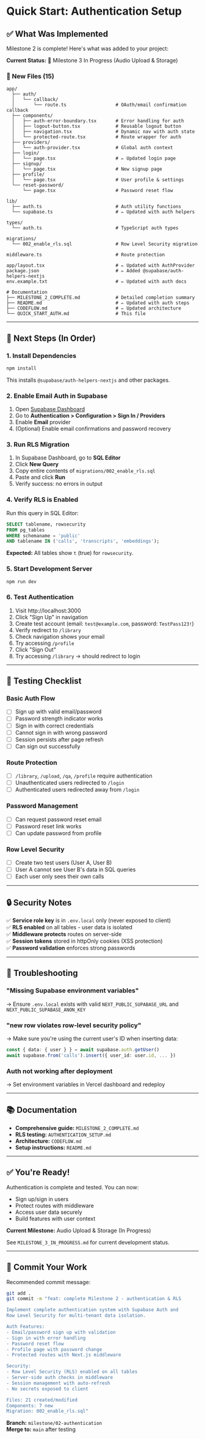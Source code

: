 # Quick Start: Authentication Setup

## ✅ What Was Implemented

Milestone 2 is complete! Here's what was added to your project:

**Current Status:** 🚧 Milestone 3 In Progress (Audio Upload & Storage)

### 📁 New Files (15)
```
app/
  ├── auth/
  │   └── callback/
  │       └── route.ts                  # OAuth/email confirmation callback
  ├── components/
  │   ├── auth-error-boundary.tsx       # Error handling for auth
  │   ├── logout-button.tsx             # Reusable logout button
  │   ├── navigation.tsx                # Dynamic nav with auth state
  │   └── protected-route.tsx           # Route wrapper for auth
  ├── providers/
  │   └── auth-provider.tsx             # Global auth context
  ├── login/
  │   └── page.tsx                      # ✏️ Updated login page
  ├── signup/
  │   └── page.tsx                      # New signup page
  ├── profile/
  │   └── page.tsx                      # User profile & settings
  └── reset-password/
      └── page.tsx                      # Password reset flow

lib/
  ├── auth.ts                           # Auth utility functions
  └── supabase.ts                       # ✏️ Updated with auth helpers

types/
  └── auth.ts                           # TypeScript auth types

migrations/
  └── 002_enable_rls.sql                # Row Level Security migration

middleware.ts                           # Route protection

app/layout.tsx                          # ✏️ Updated with AuthProvider
package.json                            # ✏️ Added @supabase/auth-helpers-nextjs
env.example.txt                         # ✏️ Updated with auth docs

# Documentation
├── MILESTONE_2_COMPLETE.md             # Detailed completion summary
├── README.md                           # ✏️ Updated with auth steps
├── CODEFLOW.md                         # ✏️ Updated architecture
└── QUICK_START_AUTH.md                 # This file
```

---

## 🚀 Next Steps (In Order)

### 1. Install Dependencies

```bash
npm install
```

This installs `@supabase/auth-helpers-nextjs` and other packages.

### 2. Enable Email Auth in Supabase

1. Open [Supabase Dashboard](https://app.supabase.com)
2. Go to **Authentication > Configuration > Sign In / Providers**
3. Enable **Email** provider
4. (Optional) Enable email confirmations and password recovery

### 3. Run RLS Migration

1. In Supabase Dashboard, go to **SQL Editor**
2. Click **New Query**
3. Copy entire contents of `migrations/002_enable_rls.sql`
4. Paste and click **Run**
5. Verify success: no errors in output

### 4. Verify RLS is Enabled

Run this query in SQL Editor:

```sql
SELECT tablename, rowsecurity
FROM pg_tables
WHERE schemaname = 'public'
AND tablename IN ('calls', 'transcripts', 'embeddings');
```

**Expected:** All tables show `t` (true) for `rowsecurity`.

### 5. Start Development Server

```bash
npm run dev
```

### 6. Test Authentication

1. Visit http://localhost:3000
2. Click "Sign Up" in navigation
3. Create test account (email: `test@example.com`, password: `TestPass123!`)
4. Verify redirect to `/library`
5. Check navigation shows your email
6. Try accessing `/profile`
7. Click "Sign Out"
8. Try accessing `/library` → should redirect to login

---

## 📝 Testing Checklist

### Basic Auth Flow
- [ ] Sign up with valid email/password
- [ ] Password strength indicator works
- [ ] Sign in with correct credentials
- [ ] Cannot sign in with wrong password
- [ ] Session persists after page refresh
- [ ] Can sign out successfully

### Route Protection
- [ ] `/library`, `/upload`, `/qa`, `/profile` require authentication
- [ ] Unauthenticated users redirected to `/login`
- [ ] Authenticated users redirected away from `/login`

### Password Management
- [ ] Can request password reset email
- [ ] Password reset link works
- [ ] Can update password from profile

### Row Level Security
- [ ] Create two test users (User A, User B)
- [ ] User A cannot see User B's data in SQL queries
- [ ] Each user only sees their own calls

---

## 🔒 Security Notes

✅ **Service role key** is in `.env.local` only (never exposed to client)  
✅ **RLS enabled** on all tables - user data is isolated  
✅ **Middleware protects** routes on server-side  
✅ **Session tokens** stored in httpOnly cookies (XSS protection)  
✅ **Password validation** enforces strong passwords  

---

## 🐛 Troubleshooting

### "Missing Supabase environment variables"
→ Ensure `.env.local` exists with valid `NEXT_PUBLIC_SUPABASE_URL` and `NEXT_PUBLIC_SUPABASE_ANON_KEY`

### "new row violates row-level security policy"
→ Make sure you're using the current user's ID when inserting data:
```typescript
const { data: { user } } = await supabase.auth.getUser()
await supabase.from('calls').insert({ user_id: user.id, ... })
```

### Auth not working after deployment
→ Set environment variables in Vercel dashboard and redeploy

---

## 📚 Documentation

- **Comprehensive guide:** `MILESTONE_2_COMPLETE.md`
- **RLS testing:** `AUTHENTICATION_SETUP.md`
- **Architecture:** `CODEFLOW.md`
- **Setup instructions:** `README.md`

---

## ✅ You're Ready!

Authentication is complete and tested. You can now:
- Sign up/sign in users
- Protect routes with middleware
- Access user data securely
- Build features with user context

**Current Milestone:** Audio Upload & Storage (In Progress)

See `MILESTONE_3_IN_PROGRESS.md` for current development status.

---

## 🎉 Commit Your Work

Recommended commit message:

```bash
git add .
git commit -m "feat: complete Milestone 2 - authentication & RLS

Implement complete authentication system with Supabase Auth and
Row Level Security for multi-tenant data isolation.

Auth Features:
- Email/password sign up with validation
- Sign in with error handling
- Password reset flow
- Profile page with password change
- Protected routes with Next.js middleware

Security:
- Row Level Security (RLS) enabled on all tables
- Server-side auth checks in middleware
- Session management with auto-refresh
- No secrets exposed to client

Files: 21 created/modified
Components: 7 new
Migration: 002_enable_rls.sql"
```

**Branch:** `milestone/02-authentication`  
**Merge to:** `main` after testing

